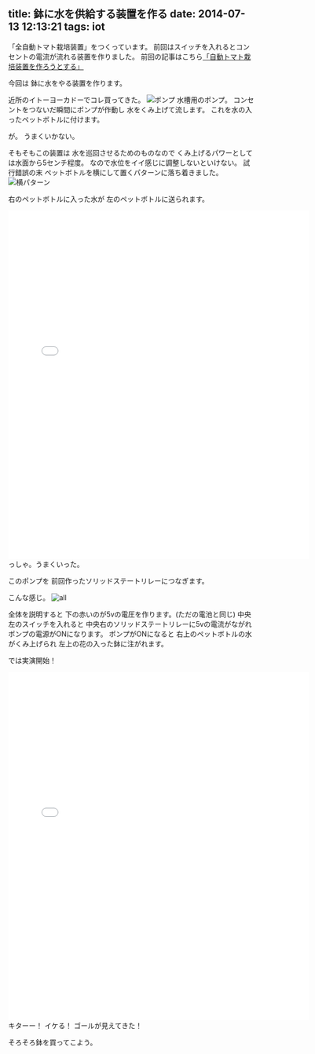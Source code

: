 title: 鉢に水を供給する装置を作る
date: 2014-07-13 12:13:21
tags: iot
---
「全自動トマト栽培装置」をつくっています。
前回はスイッチを入れるとコンセントの電流が流れる装置を作りました。
前回の記事はこちら[「自動トマト栽培装置を作ろうとする」](/blog/2014/07/13/2014_07_13_tmt/)

今回は
鉢に水をやる装置を作ります。


近所のイトーヨーカドーでコレ買ってきた。
![ポンプ](http://file.naosim.syoyu.net/Img/1405253116/)
水槽用のポンプ。
コンセントをつないだ瞬間に<!-- more -->ポンプが作動し
水をくみ上げて流します。
これを水の入ったペットボトルに付けます。

が。
うまくいかない。

そもそもこの装置は
水を巡回させるためのものなので
くみ上げるパワーとしては水面から5センチ程度。
なので水位をイイ感じに調整しないといけない。
試行錯誤の末
ペットボトルを横にして置くパターンに落ち着きました。
![横パターン](http://file.naosim.syoyu.net/Img/1405253323/)

右のペットボトルに入った水が
左のペットボトルに送られます。
<iframe width="612" height="710" src="//instagram.com/p/qYgmG9p0BN/embed/" frameborder="0" scrolling="no" allowtransparency="true"></iframe>
っしゃ。うまくいった。

このポンプを
前回作ったソリッドステートリレーにつなぎます。

こんな感じ。
![all](http://file.naosim.syoyu.net/833d9e17.jpeg)

全体を説明すると
下の赤いのが5vの電圧を作ります。(ただの電池と同じ)
中央左のスイッチを入れると
中央右のソリッドステートリレーに5vの電流がながれ
ポンプの電源がONになります。
ポンプがONになると
右上のペットボトルの水がくみ上げられ
左上の花の入った鉢に注がれます。

では実演開始！
<iframe width="612" height="710" src="//instagram.com/p/qYqacJJ0Jg/embed/" frameborder="0" scrolling="no" allowtransparency="true"></iframe>
キターー！
イケる！
ゴールが見えてきた！

そろそろ鉢を買ってこよう。
